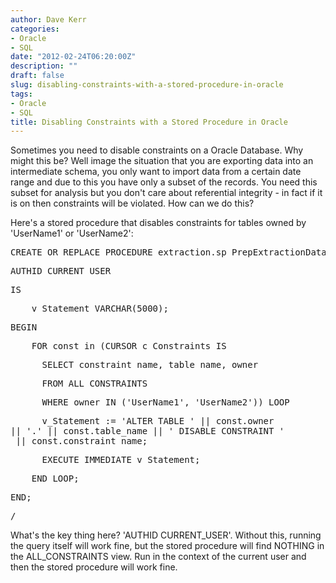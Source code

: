 ```yaml
---
author: Dave Kerr
categories:
- Oracle
- SQL
date: "2012-02-24T06:20:00Z"
description: ""
draft: false
slug: disabling-constraints-with-a-stored-procedure-in-oracle
tags:
- Oracle
- SQL
title: Disabling Constraints with a Stored Procedure in Oracle
---
```



<p>Sometimes you need to disable constraints on a Oracle Database. Why might this be? Well image the situation that you are exporting data into an intermediate schema, you only want to import data from a certain date range and due to this you have only a subset of the records. You need this subset for analysis but you don't care about referential integrity - in fact if it is on then constraints will be violated. How can we do this?</p>
<p>Here's a stored procedure that disables constraints for tables owned by 'UserName1' or 'UserName2':</p>
<pre>CREATE OR REPLACE PROCEDURE extraction.sp_PrepExtractionDatabase&nbsp;</pre>
<pre>AUTHID CURRENT_USER</pre>
<pre>IS&nbsp;</pre>
<pre>&nbsp; &nbsp; v_Statement VARCHAR(5000);</pre>
<pre>BEGIN &nbsp;</pre>
<pre>&nbsp; &nbsp; FOR const in (CURSOR c_Constraints IS</pre>
<pre>&nbsp; &nbsp; &nbsp; SELECT constraint_name, table_name, owner</pre>
<pre>&nbsp; &nbsp; &nbsp; FROM ALL_CONSTRAINTS</pre>
<pre>&nbsp; &nbsp; &nbsp; WHERE owner IN ('UserName1', 'UserName2')) LOOP</pre>
<pre>&nbsp; &nbsp; &nbsp; v_Statement := 'ALTER TABLE ' || const.owner <br />|| '.' || const.table_name || ' DISABLE CONSTRAINT '<br /> || const.constraint_name;</pre>
<pre>&nbsp; &nbsp; &nbsp; EXECUTE IMMEDIATE v_Statement;</pre>
<pre>&nbsp; &nbsp; END LOOP;</pre>
<pre>END;</pre>
<pre>/</pre>
<p>What's the key thing here? 'AUTHID CURRENT_USER'. Without this, running the query itself will work fine, but the stored procedure will find NOTHING in the ALL_CONSTRAINTS view. Run in the context of the current user and then the stored procedure will work fine.</p>

